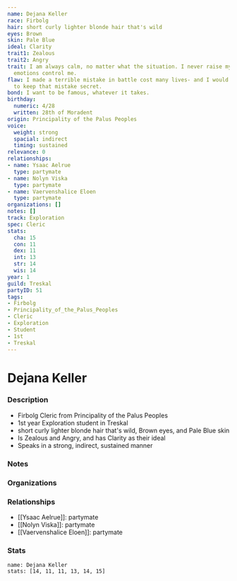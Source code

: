 ```yaml
---
name: Dejana Keller
race: Firbolg
hair: short curly lighter blonde hair that's wild
eyes: Brown
skin: Pale Blue
ideal: Clarity
trait1: Zealous
trait2: Angry
trait: I am always calm, no matter what the situation. I never raise my voice or let
  emotions control me.
flaw: I made a terrible mistake in battle cost many lives- and I would do anything
  to keep that mistake secret.
bond: I want to be famous, whatever it takes.
birthday:
  numeric: 4/28
  written: 28th of Moradent
origin: Principality of the Palus Peoples
voice:
  weight: strong
  spacial: indirect
  timing: sustained
relevance: 0
relationships:
- name: Ysaac Aelrue
  type: partymate
- name: Nolyn Viska
  type: partymate
- name: Vaervenshalice Eloen
  type: partymate
organizations: []
notes: []
track: Exploration
spec: Cleric
stats:
  cha: 15
  con: 11
  dex: 11
  int: 13
  str: 14
  wis: 14
year: 1
guild: Treskal
partyID: 51
tags:
- Firbolg
- Principality_of_the_Palus_Peoples
- Cleric
- Exploration
- Student
- 1st
- Treskal
---
```

# Dejana Keller
### Description
- Firbolg Cleric from Principality of the Palus Peoples
- 1st year Exploration student in Treskal
- short curly lighter blonde hair that's wild, Brown eyes, and Pale Blue skin
- Is Zealous and Angry, and has Clarity as their ideal
- Speaks in a strong, indirect, sustained manner

### Notes

### Organizations

### Relationships
- [[Ysaac Aelrue]]: partymate
- [[Nolyn Viska]]: partymate
- [[Vaervenshalice Eloen]]: partymate

### Stats
```statblock
name: Dejana Keller
stats: [14, 11, 11, 13, 14, 15]
```